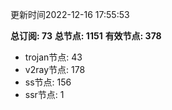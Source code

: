 更新时间2022-12-16 17:55:53

**总订阅: 73**
**总节点: 1151**
**有效节点: 378**
- trojan节点: 43
- v2ray节点: 178
- ss节点: 156
- ssr节点: 1
